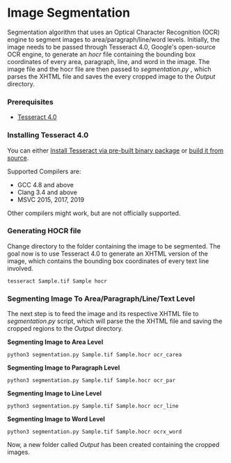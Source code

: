 # Image Segmentation

Segmentation algorithm that uses an Optical Character Recognition (OCR) engine to segment images to area/paragraph/line/word levels. Initially, the image needs to be passed through Tesseract 4.0, Google's open-source OCR engine, to generate an *hocr* file containing the bounding box coordinates of every area, paragraph, line, and word in the image. The image file and the hocr file are then passed to *segmentation.py* , which parses the XHTML file and saves the every cropped image to the *Output* directory. 

### Prerequisites

* [Tesseract 4.0](https://github.com/tesseract-ocr/tesseract)

### Installing Tesseract 4.0

You can either [Install Tesseract via pre-built binary package](https://github.com/tesseract-ocr/tesseract/wiki) or [build it from source](https://github.com/tesseract-ocr/tesseract/wiki/Compiling).

Supported Compilers are:

* GCC 4.8 and above
* Clang 3.4 and above
* MSVC 2015, 2017, 2019

Other compilers might work, but are not officially supported.


### Generating HOCR file

Change directory to the folder containing the image to be segmented. The goal now is to use Tesseract 4.0 to generate an XHTML version of the image, which contains the bounding box coordinates of every text line involved.

```
tesseract Sample.tif Sample hocr
```

### Segmenting Image To Area/Paragraph/Line/Text Level

The next step is to feed the image and its respective XHTML file to *segmentation.py* script, which will parse the the XHTML file and saving the cropped regions to the *Output* directory.

**Segmenting Image to Area Level**
```
python3 segmentation.py Sample.tif Sample.hocr ocr_carea
```

**Segmenting Image to Paragraph Level**
```
python3 segmentation.py Sample.tif Sample.hocr ocr_par
```

**Segmenting Image to Line Level**
```
python3 segmentation.py Sample.tif Sample.hocr ocr_line
```

**Segmenting Image to Word Level**
```
python3 segmentation.py Sample.tif Sample.hocr ocrx_word
```

Now, a new folder called *Output* has been created containing the cropped images.
